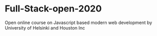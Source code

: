 # Full-Stack-open-2020
Open online course on Javascript based modern web development by University of Helsinki and Houston Inc
